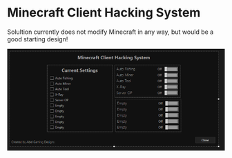 <h1>Minecraft Client Hacking System</h1>
<p>Solultion currently does not modify Minecraft in any way, but would be a good starting design!</p>

![preview](https://github.com/Abel-Visual-Studio/Minecraft-Client-Hacking-System/blob/main/Screenshot%202025-07-29%20222530.png?raw=true)
